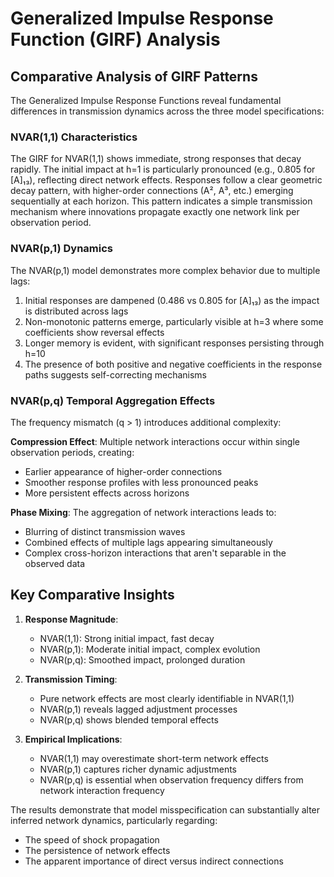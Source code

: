 # Generalized Impulse Response Function (GIRF) Analysis

## Comparative Analysis of GIRF Patterns

The Generalized Impulse Response Functions reveal fundamental differences in transmission dynamics across the three model specifications:

### NVAR(1,1) Characteristics
The GIRF for NVAR(1,1) shows immediate, strong responses that decay rapidly. The initial impact at h=1 is particularly pronounced (e.g., 0.805 for [A]₁₃), reflecting direct network effects. Responses follow a clear geometric decay pattern, with higher-order connections (A², A³, etc.) emerging sequentially at each horizon. This pattern indicates a simple transmission mechanism where innovations propagate exactly one network link per observation period.

### NVAR(p,1) Dynamics
The NVAR(p,1) model demonstrates more complex behavior due to multiple lags:
1. Initial responses are dampened (0.486 vs 0.805 for [A]₁₃) as the impact is distributed across lags
2. Non-monotonic patterns emerge, particularly visible at h=3 where some coefficients show reversal effects
3. Longer memory is evident, with significant responses persisting through h=10
4. The presence of both positive and negative coefficients in the response paths suggests self-correcting mechanisms

### NVAR(p,q) Temporal Aggregation Effects
The frequency mismatch (q > 1) introduces additional complexity:

**Compression Effect**: Multiple network interactions occur within single observation periods, creating:
- Earlier appearance of higher-order connections
- Smoother response profiles with less pronounced peaks
- More persistent effects across horizons

**Phase Mixing**: The aggregation of network interactions leads to:
- Blurring of distinct transmission waves
- Combined effects of multiple lags appearing simultaneously
- Complex cross-horizon interactions that aren't separable in the observed data

## Key Comparative Insights

1. **Response Magnitude**:
   - NVAR(1,1): Strong initial impact, fast decay
   - NVAR(p,1): Moderate initial impact, complex evolution
   - NVAR(p,q): Smoothed impact, prolonged duration

2. **Transmission Timing**:
   - Pure network effects are most clearly identifiable in NVAR(1,1)
   - NVAR(p,1) reveals lagged adjustment processes
   - NVAR(p,q) shows blended temporal effects

3. **Empirical Implications**:
   - NVAR(1,1) may overestimate short-term network effects
   - NVAR(p,1) captures richer dynamic adjustments
   - NVAR(p,q) is essential when observation frequency differs from network interaction frequency

The results demonstrate that model misspecification can substantially alter inferred network dynamics, particularly regarding:
- The speed of shock propagation
- The persistence of network effects
- The apparent importance of direct versus indirect connections
